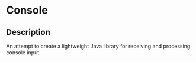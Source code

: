 <!--

######################################################################
#
# File: INSTALL.md
#
# Copyright (c) 2017, Adam W. Dace.  All Rights Reserved.
#
# https://opensource.org/licenses/GPL-3.0
#
######################################################################

-->

# Console
## Description
An attempt to create a lightweight Java library for receiving and processing
console input.

